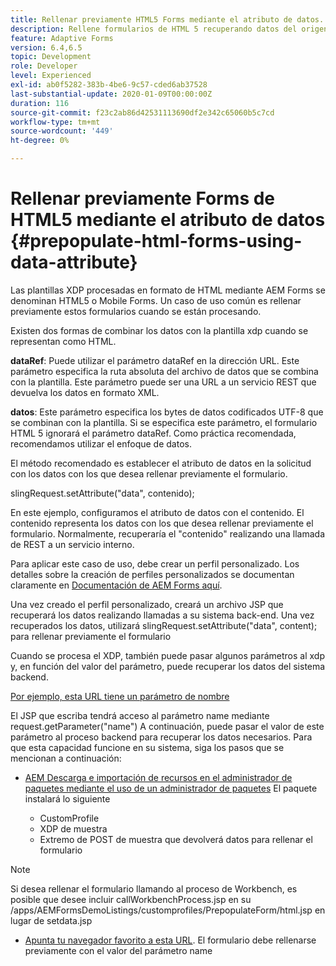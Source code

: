 ```yaml
---
title: Rellenar previamente HTML5 Forms mediante el atributo de datos.
description: Rellene formularios de HTML 5 recuperando datos del origen del servidor.
feature: Adaptive Forms
version: 6.4,6.5
topic: Development
role: Developer
level: Experienced
exl-id: ab0f5282-383b-4be6-9c57-cded6ab37528
last-substantial-update: 2020-01-09T00:00:00Z
duration: 116
source-git-commit: f23c2ab86d42531113690df2e342c65060b5c7cd
workflow-type: tm+mt
source-wordcount: '449'
ht-degree: 0%

---
```


# Rellenar previamente Forms de HTML5 mediante el atributo de datos {#prepopulate-html-forms-using-data-attribute}


Las plantillas XDP procesadas en formato de HTML mediante AEM Forms se denominan HTML5 o Mobile Forms. Un caso de uso común es rellenar previamente estos formularios cuando se están procesando.

Existen dos formas de combinar los datos con la plantilla xdp cuando se representan como HTML.

**dataRef**: Puede utilizar el parámetro dataRef en la dirección URL. Este parámetro especifica la ruta absoluta del archivo de datos que se combina con la plantilla. Este parámetro puede ser una URL a un servicio REST que devuelva los datos en formato XML.

**datos**: Este parámetro especifica los bytes de datos codificados UTF-8 que se combinan con la plantilla. Si se especifica este parámetro, el formulario HTML 5 ignorará el parámetro dataRef. Como práctica recomendada, recomendamos utilizar el enfoque de datos.

El método recomendado es establecer el atributo de datos en la solicitud con los datos con los que desea rellenar previamente el formulario.

slingRequest.setAttribute(&quot;data&quot;, contenido);

En este ejemplo, configuramos el atributo de datos con el contenido. El contenido representa los datos con los que desea rellenar previamente el formulario. Normalmente, recuperaría el &quot;contenido&quot; realizando una llamada de REST a un servicio interno.

Para aplicar este caso de uso, debe crear un perfil personalizado. Los detalles sobre la creación de perfiles personalizados se documentan claramente en [Documentación de AEM Forms aquí](https://helpx.adobe.com/aem-forms/6/html5-forms/custom-profile.html).

Una vez creado el perfil personalizado, creará un archivo JSP que recuperará los datos realizando llamadas a su sistema back-end. Una vez recuperados los datos, utilizará slingRequest.setAttribute(&quot;data&quot;, content); para rellenar previamente el formulario

Cuando se procesa el XDP, también puede pasar algunos parámetros al xdp y, en función del valor del parámetro, puede recuperar los datos del sistema backend.

[Por ejemplo, esta URL tiene un parámetro de nombre](http://localhost:4502/content/dam/formsanddocuments/PrepopulateMobileForm.xdp/jcr:content?name=john)

El JSP que escriba tendrá acceso al parámetro name mediante request.getParameter(&quot;name&quot;) A continuación, puede pasar el valor de este parámetro al proceso backend para recuperar los datos necesarios.
Para que esta capacidad funcione en su sistema, siga los pasos que se mencionan a continuación:

* [AEM Descarga e importación de recursos en el administrador de paquetes mediante el uso de un administrador de paquetes](assets/prepopulatemobileform.zip)
El paquete instalará lo siguiente

   * CustomProfile
   * XDP de muestra
   * Extremo de POST de muestra que devolverá datos para rellenar el formulario

>[!NOTE]
>
>Si desea rellenar el formulario llamando al proceso de Workbench, es posible que desee incluir callWorkbenchProcess.jsp en su /apps/AEMFormsDemoListings/customprofiles/PrepopulateForm/html.jsp en lugar de setdata.jsp

* [Apunta tu navegador favorito a esta URL](http://localhost:4502/content/dam/formsanddocuments/PrepopulateMobileForm.xdp/jcr:content?name=Adobe%20Systems). El formulario debe rellenarse previamente con el valor del parámetro name
